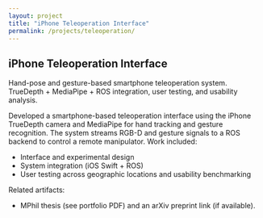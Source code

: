 ```yaml
---
layout: project
title: "iPhone Teleoperation Interface"
permalink: /projects/teleoperation/
---
```


## iPhone Teleoperation Interface

Hand-pose and gesture-based smartphone teleoperation system. TrueDepth + MediaPipe + ROS integration, user testing, and usability analysis.

Developed a smartphone-based teleoperation interface using the iPhone TrueDepth camera and MediaPipe for hand tracking and gesture recognition. The system streams RGB-D and gesture signals to a ROS backend to control a remote manipulator. Work included:
- Interface and experimental design
- System integration (iOS Swift + ROS)
- User testing across geographic locations and usability benchmarking

Related artifacts:
- MPhil thesis (see portfolio PDF) and an arXiv preprint link (if available).

